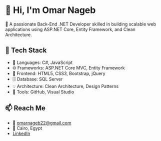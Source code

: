 # 👋 Hi, I'm Omar Nageb

🎯 A passionate Back-End .NET Developer skilled in building scalable web applications using ASP.NET Core, Entity Framework, and Clean Architecture.

## 🧰 Tech Stack
- 🧠 Languages: C#, JavaScript
- 🌐 Frameworks: ASP.NET Core MVC, Entity Framework
- 🎨 Frontend: HTML5, CSS3, Bootstrap, jQuery
- 🗄️ Database: SQL Server
- 💡 Architecture: Clean Architecture, Design Patterns
- 🔧 Tools:  GitHub, Visual Studio


## 📫 Reach Me
- 📧 omarnageb22@gmail.com
- 📍 Cairo, Egypt
- [LinkedIn](https://www.linkedin.com/in/omar-nageb-55aba0211/)
